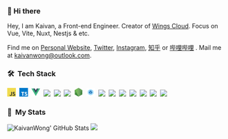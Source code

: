 ### 👋 Hi there 

Hey, I am Kaivan, a Front-end Engineer. Creator of [Wings Cloud](https://github.com/wingscloud). Focus on Vue, Vite, Nuxt, Nestjs & etc.

Find me on [Personal Website](https://kaivanwong.me), [Twitter](https://twitter.com/kaivan_wong), [Instagram](https://www.instagram.com/kaivan_wong), [知乎](https://www.zhihu.com/people/kaivanwong) or [哔哩哔哩](https://space.bilibili.com/190014206) . Mail me at [kaivanwong@outlook.com](mailto:kaivanwong@outlook.com).

### 🛠 &nbsp;Tech Stack
<code><img height="20" src="https://raw.githubusercontent.com/github/explore/80688e429a7d4ef2fca1e82350fe8e3517d3494d/topics/javascript/javascript.png"></code>&nbsp;
<code><img height="20" src="https://raw.githubusercontent.com/github/explore/80688e429a7d4ef2fca1e82350fe8e3517d3494d/topics/typescript/typescript.png"></code>&nbsp;
<code><img height="20" src="https://raw.githubusercontent.com/github/explore/80688e429a7d4ef2fca1e82350fe8e3517d3494d/topics/vue/vue.png"></code>&nbsp;
<code><img height="20" src="https://viteconf.org/projects/nuxt.svg"></code>&nbsp;
<code><img height="20" src="https://vitejs.dev/logo.svg"></code>&nbsp;
<code><img height="20" src="https://rollupjs.org/rollup-logo.svg"></code>&nbsp;
<code><img height="20" src="https://raw.githubusercontent.com/github/explore/80688e429a7d4ef2fca1e82350fe8e3517d3494d/topics/nodejs/nodejs.png"></code>&nbsp;
<code><img height="20" src="https://raw.githubusercontent.com/github/explore/80688e429a7d4ef2fca1e82350fe8e3517d3494d/topics/webpack/webpack.png"></code>&nbsp;
<code><img height="20" src="https://bjetxgzv.cdn.bspapp.com/VKCEYUGU-dc-site/9a952c80-6080-11eb-a16f-5b3e54966275.png"></code>&nbsp;
<code><img height="20" src="https://avatars.githubusercontent.com/u/28507035?s=200&v=4"></code>&nbsp;
<code><img height="20" src="https://avatars.githubusercontent.com/u/45120?s=200&v=4"></code>&nbsp;
<code><img height="20" src="https://d33wubrfki0l68.cloudfront.net/2f6479d73bc25170dc532dd42e059166573bf478/61057/favicon.svg"></code>&nbsp;
<code><img height="20" src="https://uno.antfu.me/play/icon-gray.svg"></code>&nbsp;
<code><img height="20" src="https://viteconf.org/projects/vitest.svg"></code>&nbsp;
<code><img height="20" src="https://viteconf.org/projects/pnpm.svg"></code>&nbsp;


### 🍁 &nbsp;My Stats

<div>
  <img height="150em" src="https://github-readme-stats.vercel.app/api?username=kaivanwong&show_icons=true&theme=tokyonight" alt="KaivanWong' GitHub Stats"/>
  <img height="150em" src="https://github-readme-stats.vercel.app/api/top-langs/?username=kaivanwong&layout=compact&theme=tokyonight" />
</div>
